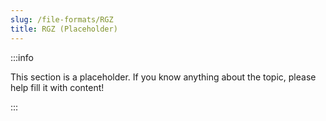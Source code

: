 ```yaml
---
slug: /file-formats/RGZ
title: RGZ (Placeholder)
---
```


:::info

This section is a placeholder. If you know anything about the topic, please help fill it with content!

:::
